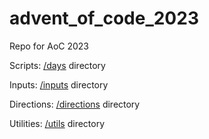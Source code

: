# advent_of_code_2023
Repo for AoC 2023

Scripts: [/days](https://github.com/stevendimaria/advent_of_code_2023/tree/main/days) directory

Inputs: [/inputs](https://github.com/stevendimaria/advent_of_code_2023/tree/main/inputs) directory

Directions: [/directions](https://github.com/stevendimaria/advent_of_code_2023/tree/main/directions) directory

Utilities: [/utils](https://github.com/stevendimaria/advent_of_code_2023/tree/main/utils) directory
